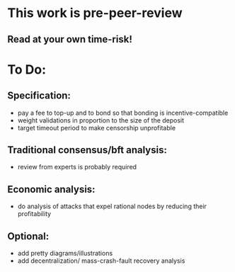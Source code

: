 #  This work is pre-peer-review
## Read at your own time-risk!

# To Do:
## Specification:
* pay a fee to top-up and to bond so that bonding is incentive-compatible
* weight validations in proportion to the size of the deposit
* target timeout period to make censorship unprofitable

## Traditional consensus/bft analysis:
* review from experts is probably required

## Economic analysis:
* do analysis of attacks that expel rational nodes by reducing their profitability

## Optional:
* add pretty diagrams/illustrations
* add decentralization/ mass-crash-fault recovery analysis
